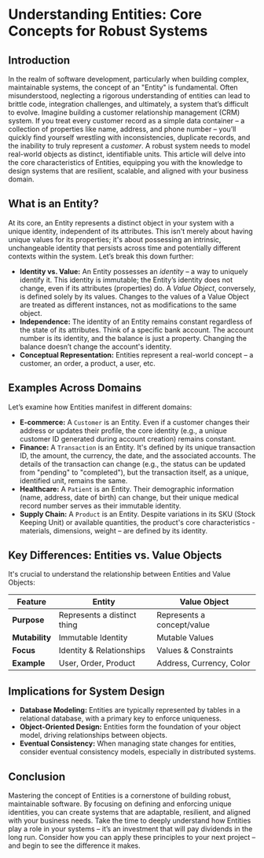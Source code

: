 # Understanding Entities: Core Concepts for Robust Systems

## Introduction

In the realm of software development, particularly when building complex, maintainable systems, the concept of an "Entity" is fundamental. Often misunderstood, neglecting a rigorous understanding of entities can lead to brittle code, integration challenges, and ultimately, a system that’s difficult to evolve. Imagine building a customer relationship management (CRM) system. If you treat every customer record as a simple data container – a collection of properties like name, address, and phone number – you’ll quickly find yourself wrestling with inconsistencies, duplicate records, and the inability to truly represent a _customer_. A robust system needs to model real-world objects as distinct, identifiable units. This article will delve into the core characteristics of Entities, equipping you with the knowledge to design systems that are resilient, scalable, and aligned with your business domain.

## What is an Entity?

At its core, an Entity represents a distinct object in your system with a unique identity, independent of its attributes. This isn't merely about having unique values for its properties; it's about possessing an intrinsic, unchangeable identity that persists across time and potentially different contexts within the system. Let’s break this down further:

- **Identity vs. Value:** An Entity possesses an _identity_ – a way to uniquely identify it. This identity is immutable; the Entity’s identity does not change, even if its attributes (properties) do. A _Value Object_, conversely, is defined solely by its values. Changes to the values of a Value Object are treated as different instances, not as modifications to the same object.
- **Independence:** The identity of an Entity remains constant regardless of the state of its attributes. Think of a specific bank account. The account number is its identity, and the balance is just a property. Changing the balance doesn’t change the account's identity.
- **Conceptual Representation:** Entities represent a real-world concept – a customer, an order, a product, a user, etc.

## Examples Across Domains

Let’s examine how Entities manifest in different domains:

- **E-commerce:** A `Customer` is an Entity. Even if a customer changes their address or updates their profile, the core identity (e.g., a unique customer ID generated during account creation) remains constant.
- **Finance:** A `Transaction` is an Entity. It's defined by its unique transaction ID, the amount, the currency, the date, and the associated accounts. The details of the transaction can change (e.g., the status can be updated from "pending" to "completed"), but the transaction itself, as a unique, identified unit, remains the same.
- **Healthcare:** A `Patient` is an Entity. Their demographic information (name, address, date of birth) can change, but their unique medical record number serves as their immutable identity.
- **Supply Chain:** A `Product` is an Entity. Despite variations in its SKU (Stock Keeping Unit) or available quantities, the product's core characteristics - materials, dimensions, weight – are defined by its identity.

## Key Differences: Entities vs. Value Objects

It's crucial to understand the relationship between Entities and Value Objects:

| Feature        | Entity                      | Value Object               |
| -------------- | --------------------------- | -------------------------- |
| **Purpose**    | Represents a distinct thing | Represents a concept/value |
| **Mutability** | Immutable Identity          | Mutable Values             |
| **Focus**      | Identity & Relationships    | Values & Constraints       |
| **Example**    | User, Order, Product        | Address, Currency, Color   |

## Implications for System Design

- **Database Modeling:** Entities are typically represented by tables in a relational database, with a primary key to enforce uniqueness.
- **Object-Oriented Design:** Entities form the foundation of your object model, driving relationships between objects.
- **Eventual Consistency:** When managing state changes for entities, consider eventual consistency models, especially in distributed systems.

## Conclusion

Mastering the concept of Entities is a cornerstone of building robust, maintainable software. By focusing on defining and enforcing unique identities, you can create systems that are adaptable, resilient, and aligned with your business needs. Take the time to deeply understand how Entities play a role in your systems – it’s an investment that will pay dividends in the long run. Consider how you can apply these principles to your next project – and begin to see the difference it makes.

